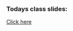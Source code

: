 ### Todays class slides:

[Click here](https://projects.100xdevs.com/tracks/web3-orientation/Web3-Cohort---Orientation-1)
